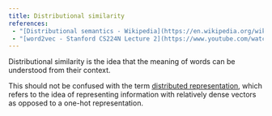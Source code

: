 ```yaml
---
title: Distributional similarity
references:
 - "[Distributional semantics - Wikipedia](https://en.wikipedia.org/wiki/Distributional_semantics)"
 - "[word2vec - Stanford CS224N Lecture 2](https://www.youtube.com/watch?v=ERibwqs9p38)"
---
```

Distributional similarity is the idea that the meaning of words can be understood
from their context.

This should not be confused with the term [distributed representation][1], which refers to the
idea of representing information with relatively dense vectors as opposed to a one-hot
representation.

[1]: /terms/distributed-representation/